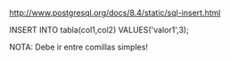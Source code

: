 http://www.postgresql.org/docs/8.4/static/sql-insert.html

INSERT INTO tabla(col1,col2) VALUES('valor1',3);

NOTA: Debe ir entre comillas simples!
